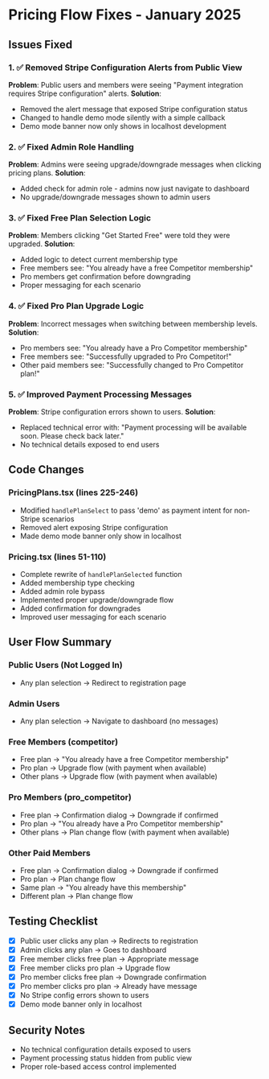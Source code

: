# Pricing Flow Fixes - January 2025

## Issues Fixed

### 1. ✅ Removed Stripe Configuration Alerts from Public View
**Problem**: Public users and members were seeing "Payment integration requires Stripe configuration" alerts.
**Solution**: 
- Removed the alert message that exposed Stripe configuration status
- Changed to handle demo mode silently with a simple callback
- Demo mode banner now only shows in localhost development

### 2. ✅ Fixed Admin Role Handling
**Problem**: Admins were seeing upgrade/downgrade messages when clicking pricing plans.
**Solution**: 
- Added check for admin role - admins now just navigate to dashboard
- No upgrade/downgrade messages shown to admin users

### 3. ✅ Fixed Free Plan Selection Logic
**Problem**: Members clicking "Get Started Free" were told they were upgraded.
**Solution**:
- Added logic to detect current membership type
- Free members see: "You already have a free Competitor membership"
- Pro members get confirmation before downgrading
- Proper messaging for each scenario

### 4. ✅ Fixed Pro Plan Upgrade Logic
**Problem**: Incorrect messages when switching between membership levels.
**Solution**:
- Pro members see: "You already have a Pro Competitor membership"
- Free members see: "Successfully upgraded to Pro Competitor!"
- Other paid members see: "Successfully changed to Pro Competitor plan!"

### 5. ✅ Improved Payment Processing Messages
**Problem**: Stripe configuration errors shown to users.
**Solution**:
- Replaced technical error with: "Payment processing will be available soon. Please check back later."
- No technical details exposed to end users

## Code Changes

### PricingPlans.tsx (lines 225-246)
- Modified `handlePlanSelect` to pass 'demo' as payment intent for non-Stripe scenarios
- Removed alert exposing Stripe configuration
- Made demo mode banner only show in localhost

### Pricing.tsx (lines 51-110)
- Complete rewrite of `handlePlanSelected` function
- Added membership type checking
- Added admin role bypass
- Implemented proper upgrade/downgrade flow
- Added confirmation for downgrades
- Improved user messaging for each scenario

## User Flow Summary

### Public Users (Not Logged In)
- Any plan selection → Redirect to registration page

### Admin Users
- Any plan selection → Navigate to dashboard (no messages)

### Free Members (competitor)
- Free plan → "You already have a free Competitor membership"
- Pro plan → Upgrade flow (with payment when available)
- Other plans → Upgrade flow (with payment when available)

### Pro Members (pro_competitor)
- Free plan → Confirmation dialog → Downgrade if confirmed
- Pro plan → "You already have a Pro Competitor membership"
- Other plans → Plan change flow (with payment when available)

### Other Paid Members
- Free plan → Confirmation dialog → Downgrade if confirmed
- Pro plan → Plan change flow
- Same plan → "You already have this membership"
- Different plan → Plan change flow

## Testing Checklist

- [x] Public user clicks any plan → Redirects to registration
- [x] Admin clicks any plan → Goes to dashboard
- [x] Free member clicks free plan → Appropriate message
- [x] Free member clicks pro plan → Upgrade flow
- [x] Pro member clicks free plan → Downgrade confirmation
- [x] Pro member clicks pro plan → Already have message
- [x] No Stripe config errors shown to users
- [x] Demo mode banner only in localhost

## Security Notes
- No technical configuration details exposed to users
- Payment processing status hidden from public view
- Proper role-based access control implemented